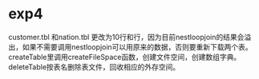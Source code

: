 # exp4
customer.tbl 和nation.tbl 更改为10行和行，因为目前nestloopjoin的结果会溢出，如果不需要调用nestloopjoin可以用原来的数据，否则要重新下载两个表。            
createTable里调用createFileSpace函数，创建文件空间，创建数组字典。
deleteTable按表名删除表文件，回收相应的外存空间。
